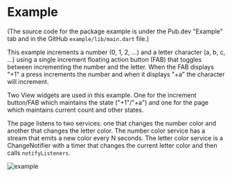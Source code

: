 # Example
(The source code for the package example is under the Pub.dev "Example" tab and in the GitHub `example/lib/main.dart` file.)

This example increments a number (0, 1, 2, ...) and a letter character (a, b, c, ...) using a single
increment floating action button (FAB) that toggles between incrementing the number and the 
letter. When the FAB displays "+1" a press increments the number and when it displays "+a" the 
character will increment. 

Two View widgets are used in this example. One for the increment button/FAB which maintains the
state ("+1"/"+a") and one for the page which maintains current count and other states.

The page listens to two services: one that changes the number color and another that changes the 
letter color. The number color service has a stream that emits a new color every N seconds. The 
letter color service is a ChangeNotifier with a timer that changes the current letter color and 
then calls `notifyListeners`.

![example](https://github.com/buttonsrtoys/mvvm_plus/blob/main/example/example.gif)
